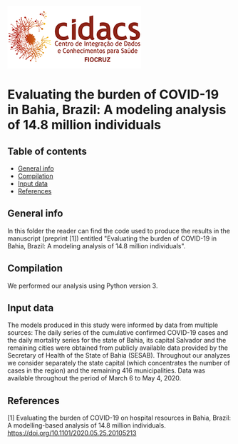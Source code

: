 
![](images/cidacs.png)


# Evaluating the burden of COVID-19 in Bahia, Brazil: A modeling analysis of 14.8 million individuals                               

## Table of contents
* [General info](#general-info)
* [Compilation](#compilation)
* [Input data](#data)
* [References](#references)

## General info
In this folder the reader can find the code used to produce the results in the manuscript (preprint [1]) entitled "Evaluating the burden of COVID-19 in Bahia, Brazil: A modeling analysis of 14.8 million individuals".

## Compilation
We performed our analysis using Python version 3. 

## Input data

The models produced in this study were informed by data from multiple sources: The daily series of the cumulative confirmed COVID-19 cases and the daily mortality series for the state of Bahia, its capital Salvador and the remaining cities were obtained from publicly available data provided by the Secretary of Health of the State of Bahia (SESAB). Throughout our analyzes we consider separately the state capital (which concentrates the number of cases in the region) and the remaining 416 municipalities. Data was available throughout the period of March 6 to May 4, 2020.

## References 
[1] Evaluating the burden of COVID-19 on hospital resources in Bahia, Brazil: A modelling-based analysis of 14.8 million individuals. https://doi.org/10.1101/2020.05.25.20105213



 
 
